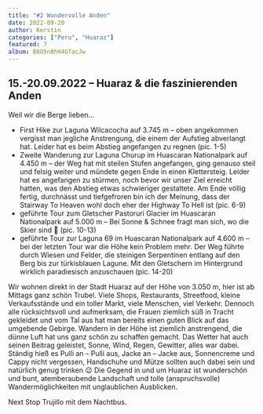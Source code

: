 ```yaml
---
title: "#2 Wundervolle Anden"
date: 2022-09-20
author: Kerstin
categories: ["Peru", "Huaraz"]
featured: 7
album: B0O5n8hH4GTacJw
---
```


## 15.-20.09.2022 – Huaraz & die faszinierenden Anden

Weil wir die Berge lieben…

* First Hike zur Laguna Wilcacocha auf 3.745 m – oben angekommen vergisst man jegliche Anstrengung, die einem der Aufstieg abverlangt hat. Leider hat es beim Abstieg angefangen zu regnen (pic. 1-5)
* Zweite Wanderung zur Laguna Churup im Huascaran Nationalpark auf 4.450 m – der Weg hat mit steilen Stufen angefangen, ging genauso steil und felsig weiter und mündete gegen Ende in einen Klettersteig. Leider hat es angefangen zu stürmen, noch bevor wir unser Ziel erreicht hatten, was den Abstieg etwas schwieriger gestaltete. Am Ende völlig fertig, durchnässt und tiefgefroren bin ich der Meinung, dass der Stairway To Heaven wohl doch eher der Highway To Hell ist (pic. 6-9)
* geführte Tour zum Gletscher Pastoruri Glacier im Huascaran Nationalpark auf 5.000 m – Bei Sonne & Schnee fragt man sich, wo die Skier sind 🙂 (pic. 10-13)
* geführte Tour zur Laguna 69 im Huascaran Nationalpark auf 4.600 m – bei der letzten Tour war die Höhe kein Problem mehr. Der Weg führte durch Wiesen und Felder, die steinigen Serpentinen entlang auf den Berg bis zur türkisblauen Lagune. Mit den Gletschern im Hintergrund wirklich paradiesisch anzuschauen (pic. 14-20)

Wir wohnen direkt in der Stadt Huaraz auf der Höhe von 3.050 m, hier ist ab Mittags ganz schön Trubel. Viele Shops, Restaurants, Streetfood, kleine Verkaufsstände und ein toller Markt, viele Menschen, viel Verkehr. Dennoch alle rücksichtsvoll und aufmerksam, die Frauen ziemlich süß in Tracht gekleidet und vom Tal aus hat man bereits einen guten Blick auf das umgebende Gebirge.
Wandern in der Höhe ist ziemlich anstrengend, die dünne Luft hat uns ganz schön zu schaffen gemacht. Das Wetter hat auch seinen Beitrag geleistet, Sonne, Wind, Regen, Gewitter, alles war dabei. Ständig hieß es Pulli an – Pulli aus, Jacke an – Jacke aus, Sonnencreme und Cappy nicht vergessen, Handschuhe und Mütze sollten auch dabei sein und natürlich genug trinken 😉
Die Gegend in und um Huaraz ist wunderschön und bunt, atemberaubende Landschaft und tolle (anspruchsvolle) Wandermöglichkeiten mit unglaublichen Ausblicken.

Next Stop Trujillo mit dem Nachtbus.
